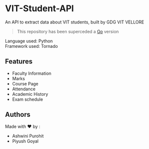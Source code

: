 # VIT-Student-API
An API to extract data about VIT students, built by GDG VIT VELLORE

> This repository has been superceded a [Go](https://github.com/shubhodeep9/go-MyVIT) version

Language used: Python  
Framework used: Tornado

## Features
 - Faculty Information
 - Marks
 - Course Page
 - Attendance
 - Academic History
 - Exam schedule

## Authors
Made with ❤ by :
 - Ashwini Purohit
 - Piyush Goyal
